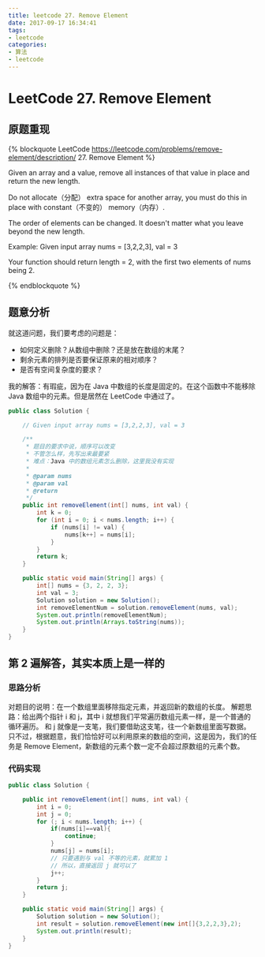 ```yaml
---
title: leetcode 27. Remove Element
date: 2017-09-17 16:34:41
tags:
- leetcode
categories: 
- 算法
- leetcode
---
```



# LeetCode 27. Remove Element

## 原题重现

{% blockquote LeetCode https://leetcode.com/problems/remove-element/description/ 27. Remove Element %}

Given an array and a value, remove all instances of that value in place and return the new length.

Do not allocate（分配） extra space for another array, you must do this in place with constant（不变的） memory（内存）.

The order of elements can be changed. It doesn't matter what you leave beyond the new length.

Example:
Given input array nums = [3,2,2,3], val = 3

Your function should return length = 2, with the first two elements of nums being 2.

{% endblockquote %}

## 题意分析

就这道问题，我们要考虑的问题是：
+ 如何定义删除？从数组中删除？还是放在数组的末尾？
+ 剩余元素的排列是否要保证原来的相对顺序？
+ 是否有空间复杂度的要求？

我的解答：有瑕疵，因为在 Java 中数组的长度是固定的。在这个函数中不能移除 Java 数组中的元素。但是居然在 LeetCode 中通过了。
```java
public class Solution {

    // Given input array nums = [3,2,2,3], val = 3

    /**
     * 题目的要求中说，顺序可以改变
     * 不管怎么样，先写出来最要紧
     * 难点：Java 中的数组元素怎么删除，这里我没有实现
     *
     * @param nums
     * @param val
     * @return
     */
    public int removeElement(int[] nums, int val) {
        int k = 0;
        for (int i = 0; i < nums.length; i++) {
            if (nums[i] != val) {
                nums[k++] = nums[i];
            }
        }
        return k;
    }

    public static void main(String[] args) {
        int[] nums = {3, 2, 2, 3};
        int val = 3;
        Solution solution = new Solution();
        int removeElementNum = solution.removeElement(nums, val);
        System.out.println(removeElementNum);
        System.out.println(Arrays.toString(nums));
    }
}
```

## 第 2 遍解答，其实本质上是一样的

### 思路分析

对题目的说明：在一个数组里面移除指定元素，并返回新的数组的长度。
解题思路：给出两个指针 i 和 j，其中 i 就想我们平常遍历数组元素一样，是一个普通的循环遍历。
和 j 就像是一支笔，我们要借助这支笔，往一个新数组里面写数据。
只不过，根据题意，我们恰恰好可以利用原来的数组的空间，这是因为，我们的任务是 Remove Element，新数组的元素个数一定不会超过原数组的元素个数。

### 代码实现
```java
public class Solution {

    public int removeElement(int[] nums, int val) {
        int i = 0;
        int j = 0;
        for (; i < nums.length; i++) {
            if(nums[i]==val){
                continue;
            }
            nums[j] = nums[i];
            // 只要遇到与 val 不等的元素，就累加 1
            // 所以，直接返回 j 就可以了
            j++;
        }
        return j;
    }

    public static void main(String[] args) {
        Solution solution = new Solution();
        int result = solution.removeElement(new int[]{3,2,2,3},2);
        System.out.println(result);
    }
}
```


